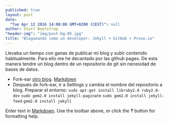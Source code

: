 ```yaml
---
published: true
layout: post
date: 
  "Tue Apr 12 2016 14:00:00 GMT+0200 (CEST)": null
author: Start Bootstrap
"header-img": "img/post-bg-05.jpg"
title: "Blogueando como un developer: Jekyll + GitHub + Prose.io"
---
```



Llevaba un tiempo con ganas de publicar mi blog y subir contenido habitualmente. Para ello me he decantado por las github pages. De esta manera tendre un blog dentro de un repositorio de git sin necesidad de bases de datos.



- Fork-ear [otro blog](https://github.com/IronSummitMedia/startbootstrap-clean-blog-jekyll). [Markdown](http://daringfireball.net/projects/markdown/)
- Después de fork-ear, ir a Settings y cambia el nombre del repositorio a blog.
 Preparar el entorno:
`sudo apt-get install libruby2.0 ruby2.0-dev`
`sudo gem2.0 install jekyll-paginate`
`sudo gem2.0 install jekyll-feed`
`gem2.0 install jekyll`


Enter text in [Markdown](http://daringfireball.net/projects/markdown/). Use the toolbar above, or click the **?** button for formatting help.
